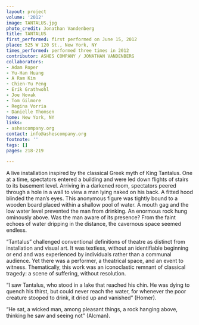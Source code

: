 ```yaml
---
layout: project
volume: '2012'
image: TANTALUS.jpg
photo_credit: Jonathan Vandenberg
title: TANTALUS
first_performed: first performed on June 15, 2012
place: 525 W 120 St., New York, NY
times_performed: performed three times in 2012
contributor: ASHES COMPANY / JONATHAN VANDENBERG
collaborators:
- Adam Roper
- Yu-Han Huang
- A Ram Kim
- Chien-Yu Peng
- Erik Grathwohl
- Joe Novak
- Tom Gilmore
- Regina Vorria
- Danielle Thomsen
home: New York, NY
links:
- ashescompany.org
contact: info@ashescompany.org
footnote: ''
tags: []
pages: 218-219

---
```


A live installation inspired by the classical Greek myth of King Tantalus. One at a time, spectators entered a building and were led down flights of stairs to its basement level. Arriving in a darkened room, spectators peered through a hole in a wall to view a man lying naked on his back. A fitted hood blinded the man’s eyes. This anonymous figure was tightly bound to a wooden board placed within a shallow pool of water. A mouth gag and the low water level prevented the man from drinking. An enormous rock hung ominously above. Was the man aware of its presence? From the faint echoes of water dripping in the distance, the cavernous space seemed endless.

“Tantalus” challenged conventional definitions of theatre as distinct from installation and visual art. It was textless, without an identifiable beginning or end and was experienced by individuals rather than a communal audience. Yet there was a performer, a theatrical space, and an event to witness. Thematically, this work was an iconoclastic remnant of classical tragedy: a scene of suffering, without resolution.

“I saw Tantalus, who stood in a lake that reached his chin. He was dying to quench his thirst, but could never reach the water, for whenever the poor creature stooped to drink, it dried up and vanished” (Homer).

“He sat, a wicked man, among pleasant things, a rock hanging above, thinking he saw and seeing not” (Alcman).
